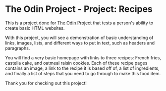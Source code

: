 # The Odin Project - Project: Recipes

This is a project done for [The Odin Project](https://www.theodinproject.com/) that tests a person's ability to create basic HTML websites. 

With this project, you will see a demonstration of basic understanding of links, images, lists, and different ways to put in text, such as headers and paragraphs.

You will find a very basic homepage with links to three recipes: French fries, castella cake, and oatmeal raisin cookies. Each of these recipe pages contains an image, a link to the recipe it is based off of, a list of ingredients, and finally a list of steps that you need to go through to make this food item.

Thank you for checking out this project!